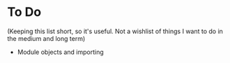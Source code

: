 # To Do

(Keeping this list short, so it's useful. Not a wishlist of things I want to do in the medium and long term)

  - Module objects and importing
